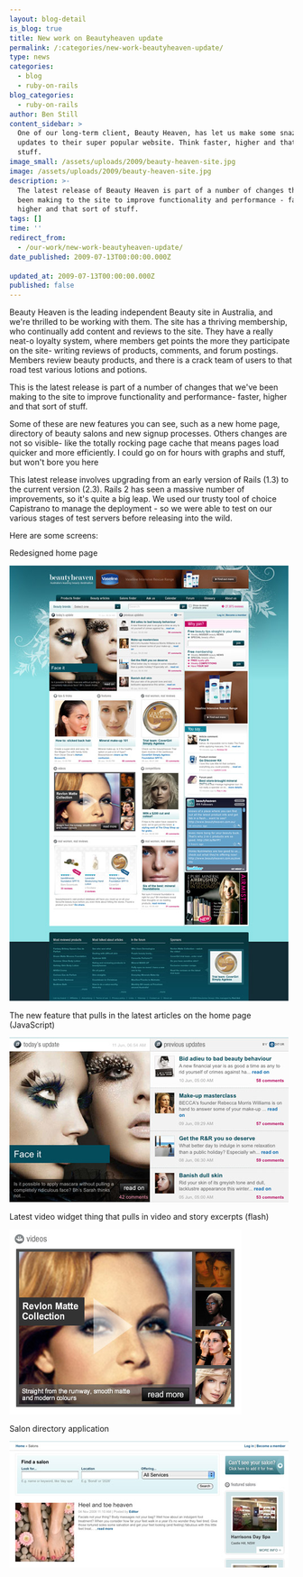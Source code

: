 ```yaml
---
layout: blog-detail
is_blog: true
title: New work on Beautyheaven update
permalink: /:categories/new-work-beautyheaven-update/
type: news
categories:
  - blog
  - ruby-on-rails
blog_categories:
  - ruby-on-rails
author: Ben Still
content_sidebar: >
  One of our long-term client, Beauty Heaven, has let us make some snazzy new
  updates to their super popular website. Think faster, higher and that sort of
  stuff.
image_small: /assets/uploads/2009/beauty-heaven-site.jpg
image: /assets/uploads/2009/beauty-heaven-site.jpg
description: >-
  The latest release of Beauty Heaven is part of a number of changes that we've
  been making to the site to improve functionality and performance - faster,
  higher and that sort of stuff.
tags: []
time: ''
redirect_from:
  - /our-work/new-work-beautyheaven-update/
date_published: 2009-07-13T00:00:00.000Z

updated_at: 2009-07-13T00:00:00.000Z
published: false
---
```


Beauty Heaven is the leading independent Beauty site in Australia, and we're thrilled to be working with them. The site has a thriving membership, who continually add content and reviews to the site. They have a really neat-o loyalty system, where members get points the more they participate on the site- writing reviews of products, comments, and forum postings. Members review beauty products, and there is a crack team of users to that road test various lotions and potions.

This is the latest release is part of a number of changes that we've been making to the site to improve functionality and performance- faster, higher and that sort of stuff.

Some of these are new features you can see, such as a new home page, directory of beauty salons and new signup processes. Others changes are not so visible- like the totally rocking page cache that means pages load quicker and more efficiently. I could go on for hours with graphs and stuff, but won't bore you here

This latest release involves upgrading from an early version of Rails (1.3) to the current version (2.3). Rails 2 has seen a massive number of improvements, so it's quite a big leap. We used our trusty tool of choice Capistrano to manage the deployment - so we were able to test on our various stages of test servers before releasing into the wild.

Here are some screens:

Redesigned home page

![Redesigned home page](/assets/uploads/2009/beautyheaven-redesigned-home-page.jpg)

The new feature that pulls in the latest articles on the home page (JavaScript)

![Home page feed](/assets/uploads/2009/beautyheaven-home-page-feed.jpg)

Latest video widget thing that pulls in video and story excerpts (flash)

![Video preview widget](/assets/uploads/2009/beautyheaven-video-preview-widget.jpg)

Salon directory application

![Salon directory](/assets/uploads/2009/beautyheaven-salon-directory.jpg)
